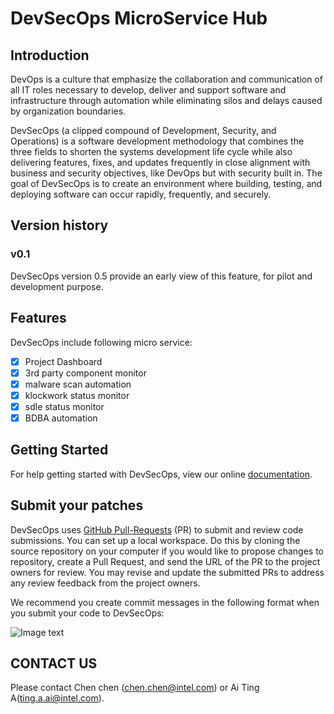 # DevSecOps MicroService Hub

## Introduction

DevOps is a culture that emphasize the collaboration and communication of all IT roles necessary to develop, deliver and support software and infrastructure through automation while eliminating silos and delays caused by organization boundaries.

DevSecOps (a clipped compound of Development, Security, and Operations) is a software development methodology that combines the three fields to shorten the systems development life cycle while also delivering features, fixes, and updates frequently in close alignment with business and security objectives, like DevOps but with security built in. The goal of DevSecOps is to create an environment where building, testing, and deploying software can occur rapidly, frequently, and securely.

## Version history

### v0.1

DevSecOps version 0.5 provide an early view of this feature, for pilot and development purpose.

## Features

DevSecOps include following micro service:
* [x] Project Dashboard
* [x] 3rd party component monitor
* [x] malware scan automation
* [x] klockwork status monitor
* [x] sdle status monitor
* [x] BDBA automation

## Getting Started
For help getting started with DevSecOps, view our online [documentation](https://.../).

## Submit your patches
DevSecOps uses [GitHub Pull-Requests](https://docs.github.com/en/free-pro-team@latest/github/collaborating-with-issues-and-pull-requests/about-pull-requests) (PR) to submit and review code submissions. You can set up a local workspace. Do this by cloning the source repository on your computer if you would like to propose changes to repository, create a Pull Request, and send the URL of the PR to the project owners for review. You may revise and update the submitted PRs to address any review feedback from the project owners.

We recommend you create commit messages in the following format when you submit your code to DevSecOps:

![Image text](format.png)

## CONTACT US
Please contact Chen chen (chen.chen@intel.com) or Ai Ting A(ting.a.ai@intel.com).
